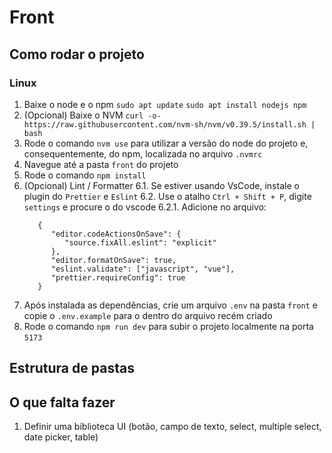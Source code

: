 # Front

## Como rodar o projeto

### Linux

1. Baixe o node e o npm `sudo apt update`
   `sudo apt install nodejs npm`
2. (Opcional) Baixe o NVM `curl -o- https://raw.githubusercontent.com/nvm-sh/nvm/v0.39.5/install.sh | bash`
3. Rode o comando `nvm use` para utilizar a versão do node do projeto e, consequentemente, do npm, localizada no arquivo `.nvmrc`
4. Navegue até a pasta `front` do projeto
5. Rode o comando `npm install`
6. (Opcional) Lint / Formatter
   6.1. Se estiver usando VsCode, instale o plugin do `Prettier` e `Eslint`
   6.2. Use o atalho `Ctrl + Shift + P`, digite `settings` e procure o do vscode
   6.2.1. Adicione no arquivo:
   ```
      {
         "editor.codeActionsOnSave": {
            "source.fixAll.eslint": "explicit"
         },
         "editor.formatOnSave": true,
         "eslint.validate": ["javascript", "vue"],
         "prettier.requireConfig": true
      }
   ```
7. Após instalada as dependências, crie um arquivo `.env` na pasta `front` e copie o `.env.example` para o dentro do arquivo recém criado
8. Rode o comando `npm run dev` para subir o projeto localmente na porta `5173`

## Estrutura de pastas

## O que falta fazer

1. Definir uma biblioteca UI (botão, campo de texto, select, multiple select, date picker, table)
